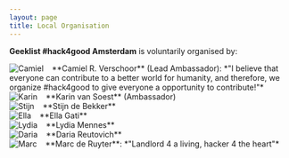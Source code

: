 ```yaml
---
layout: page
title: Local Organisation
---
```

**Geeklist \#hack4good Amsterdam** is voluntarily organised by:

<div><img src="{{ site.baseurl }}public/images/camiel.jpeg" style="float:left;padding-right:15px" alt="Camiel"/> **Camiel R. Verschoor** (Lead Ambassador): *"I believe that everyone can contribute to a better world for humanity, and therefore, we organize #hack4good to give everyone a opportunity to contribute!"* </div>

<div><img src="{{ site.baseurl }}public/images/placeHolder.png" style="float:left;padding-right:15px" alt="Karin"/> **Karin van Soest** (Ambassador)</div>

<div><img src="{{ site.baseurl }}public/images/placeHolder.png" style="float:left;padding-right:15px" alt="Stijn"/> **Stijn de Bekker**</div>

<div><img src="{{ site.baseurl }}public/images/ella.jpg" style="float:left;padding-right:15px" alt="Ella"/> **Ella Gati** </div>

<div><img src="{{ site.baseurl }}public/images/placeHolder.png" style="float:left;padding-right:15px" alt="Lydia"/> **Lydia Mennes**</div>

<div><img src="{{ site.baseurl }}public/images/placeHolder.png" style="float:left;padding-right:15px" alt="Daria"/> **Daria Reutovich**</div>

<div><img src="{{ site.baseurl }}public/images/marc.jpg" style="float:left;padding-right:15px" alt="Marc"/> **Marc de Ruyter**: *"Landlord 4 a living, hacker 4 the heart"* </div>
